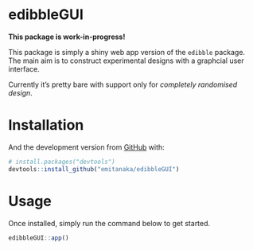 
<!-- README.md is generated from README.Rmd. Please edit that file -->

# edibbleGUI

<!-- badges: start -->
<!-- badges: end -->

**This package is work-in-progress!**

This package is simply a shiny web app version of the `edibble` package.
The main aim is to construct experimental designs with a graphcial user
interface.

Currently it’s pretty bare with support only for *completely randomised
design*.

# Installation

And the development version from [GitHub](https://github.com/) with:

``` r
# install.packages("devtools")
devtools::install_github("emitanaka/edibbleGUI")
```

# Usage

Once installed, simply run the command below to get started.

``` r
edibbleGUI::app()
```
